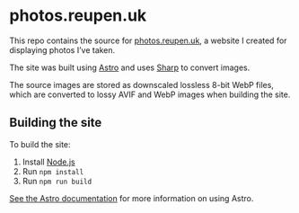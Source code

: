 # photos.reupen.uk

This repo contains the source for [photos.reupen.uk](https://photos.reupen.uk),
a website I created for displaying photos I’ve taken.

The site was built using [Astro](https://astro.build) and uses
[Sharp](https://sharp.pixelplumbing.com/) to convert images.

The source images are stored as downscaled lossless 8-bit WebP files, which are
converted to lossy AVIF and WebP images when building the site.

## Building the site

To build the site:

1. Install [Node.js](https://nodejs.org/en/)
2. Run `npm install`
3. Run `npm run build`

[See the Astro documentation](https://docs.astro.build/en/) for more information
on using Astro.
